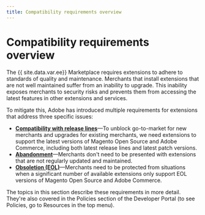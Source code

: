 ```yaml
---
title: Compatibility requirements overview
---
```


# Compatibility requirements overview

The {{ site.data.var.ee}} Marketplace requires extensions to adhere to standards of quality and maintenance. Merchants that install extensions that are not well maintained suffer from an inability to upgrade. This inability exposes merchants to security risks and prevents them from accessing the latest features in other extensions and services.

To mitigate this, Adobe has introduced multiple requirements for extensions that address three specific issues:

-  [**Compatibility with release lines**](../../compatibility/releases/)—To unblock go-to-market for new merchants and upgrades for existing merchants, we need extensions to support the latest versions of Magento Open Source and Adobe Commerce, including both latest release lines and latest patch versions.
-  [**Abandonment**](../../compatibility/abandoned-extensions/)—Merchants don't need to be presented with extensions that are not regularly updated and maintained.
-  [**Obsoletion (EOL)**](../../compatibility/obsolete-extensions/)—Merchants need to be protected from situations when a significant number of available extensions only support EOL versions of Magento Open Source and Adobe Commerce.

The topics in this section describe these requirements in more detail. They're also covered in the Policies section of the Developer Portal (to see Policies, go to Resources in the top menu).
